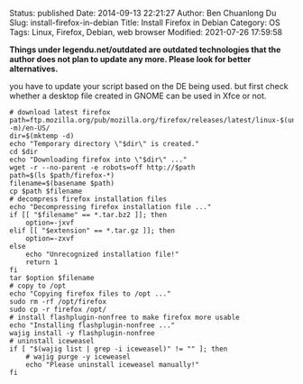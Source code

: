 Status: published
Date: 2014-09-13 22:21:27
Author: Ben Chuanlong Du
Slug: install-firefox-in-debian
Title: Install Firefox in Debian
Category: OS
Tags: Linux, Firefox, Debian, web browser
Modified: 2021-07-26 17:59:58

**Things under legendu.net/outdated are outdated technologies that the author does not plan to update any more. Please look for better alternatives.**

you have to update your script based on the DE being used.
but first check whether a desktop file created in GNOME can be used in Xfce or not.

    # download latest firefox
    path=ftp.mozilla.org/pub/mozilla.org/firefox/releases/latest/linux-$(uname -m)/en-US/
    dir=$(mktemp -d)
    echo "Temporary directory \"$dir\" is created."
    cd $dir
    echo "Downloading firefox into \"$dir\" ..."
    wget -r --no-parent -e robots=off http://$path
    path=$(ls $path/firefox-*)
    filename=$(basename $path)
    cp $path $filename
    # decompress firefox installation files
    echo "Decompressing firefox installation file ..."
    if [[ "$filename" == *.tar.bz2 ]]; then
        option=-jxvf
    elif [[ "$extension" == *.tar.gz ]]; then
        option=-zxvf
    else
        echo "Unrecognized installation file!"
        return 1
    fi
    tar $option $filename
    # copy to /opt
    echo "Copying firefox files to /opt ..."
    sudo rm -rf /opt/firefox
    sudo cp -r firefox /opt/
    # install flashplugin-nonfree to make firefox more usable
    echo "Installing flashplugin-nonfree ..."
    wajig install -y flashplugin-nonfree
    # uninstall iceweasel
    if [ "$(wajig list | grep -i iceweasel)" != "" ]; then 
        # wajig purge -y iceweasel
        echo "Please uninstall iceweasel manually!"
    fi
